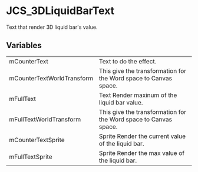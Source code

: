 # JCS_3DLiquidBarText

Text that render 3D liquid bar's value.


## Variables

<table>
  <tr>
    <td>mCounterText</td>
    <td>Text to do the effect.</td>
  </tr>
  <tr>
    <td>mCounterTextWorldTransform</td>
    <td>This give the transformation for the Word space to Canvas space.</td>
  </tr>
  <tr>
    <td>mFullText</td>
    <td>Text Render maxinum of the liquid bar value.</td>
  </tr>
  <tr>
    <td>mFullTextWorldTransform</td>
    <td>This give the transformation for the Word space to Canvas space.</td>
  </tr>
  <tr>
    <td>mCounterTextSprite</td>
    <td>Sprite Render the current value of the liquid bar.</td>
  </tr>
  <tr>
    <td>mFullTextSprite</td>
    <td>Sprite Render the max value of the liquid bar.</td>
  </tr>
</table>
